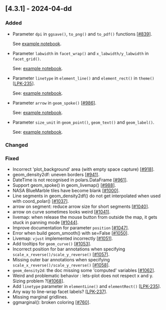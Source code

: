## [4.3.1] - 2024-04-dd

### Added

- Parameter `dpi` in `ggsave()`, `to_png()` and `to_pdf()` functions [[#839](https://github.com/JetBrains/lets-plot/issues/839)].

  See [example notebook](https://nbviewer.org/github/JetBrains/lets-plot/blob/master/docs/f-24b/parameter_dpi.ipynb).

- Parameter `labwidth` in `facet_wrap()` and `x_labwidth/y_labwidth` in `facet_grid()`.

  See: [example notebook](https://nbviewer.org/github/JetBrains/lets-plot/blob/master/docs/f-24b/facet_multiline_titles.ipynb).

- Parameter `linetype` in `element_line()` and `element_rect()`  in `theme()` [[LPK-235](https://github.com/JetBrains/lets-plot-kotlin/issues/235)].

  See: [example notebook](https://nbviewer.org/github/JetBrains/lets-plot/blob/master/docs/f-24b/theme_linetype.ipynb).

- Parameter `arrow` in `geom_spoke()` [[#986](https://github.com/JetBrains/lets-plot/issues/986)].

  See: [example notebook](https://nbviewer.org/github/JetBrains/lets-plot/blob/master/docs/f-24b/geom_spoke_arrow.ipynb).

- Parameter `size_unit` in `geom_point()`, `geom_text()` and `geom_label()`.

  See: [example notebook](https://nbviewer.org/github/JetBrains/lets-plot/blob/master/docs/f-24b/param_size_unit.ipynb).

### Changed
      
### Fixed
- Incorrect 'plot_background' area (with empty space capture) [[#918](https://github.com/JetBrains/lets-plot/issues/918)].
- geom_density2df: uneven borders [[#941](https://github.com/JetBrains/lets-plot/issues/941)].
- DateTime is not recognised in polars.DataFrame [[#961](https://github.com/JetBrains/lets-plot/issues/961)].
- Support geom_spoke() in geom_livemap() [[#988](https://github.com/JetBrains/lets-plot/issues/988)].
- NASA BlueMarble tiles have become blank [[#1000](https://github.com/JetBrains/lets-plot/issues/1000)].
- Line segments in geom_density2df() do not get interpolated when used with coord_polar() [[#1037](https://github.com/JetBrains/lets-plot/issues/1037)].
- arrow on segment: reduce arrow size for short segments [[#1040](https://github.com/JetBrains/lets-plot/issues/1040)].
- arrow on curve sometimes looks weird [[#1041](https://github.com/JetBrains/lets-plot/issues/1041)].
- livemap: when release the mouse button from outside the map, it gets stuck in panning mode [[#1044](https://github.com/JetBrains/lets-plot/issues/1044)].
- Improve documentation for parameter `position` [[#1047](https://github.com/JetBrains/lets-plot/issues/1047)].
- Error when build geom_smooth() with se=False [[#1050](https://github.com/JetBrains/lets-plot/issues/1050)].
- Livemap: `vjust` implemented incorrectly [[#1051](https://github.com/JetBrains/lets-plot/issues/1051)].
- Add tooltips for `geom_curve()` [[#1053](https://github.com/JetBrains/lets-plot/issues/1053)].
- Incorrect position for bar annotations when specifying `scale_x_reverse()/scale_y_reverse()` [[#1057](https://github.com/JetBrains/lets-plot/issues/1057)].
- Missing outer bar annotations when specifying `scale_x_reverse()/scale_y_reverse()` [[#1058](https://github.com/JetBrains/lets-plot/issues/1058)].
- `geom_density2d`: the doc missing some 'computed' variables [[#1062](https://github.com/JetBrains/lets-plot/issues/1062)].
- Weird and problematic behavior : lets-plot does not respect x and y. Sizing problem ?[[#1068](https://github.com/JetBrains/lets-plot/issues/1068)].
- Add `linetype` parameter in `elementLine()` and `elementRect()` [[LPK-235](https://github.com/JetBrains/lets-plot-kotlin/issues/235)].
- Any way to line-wrap facet labels? [[LPK-237](https://github.com/JetBrains/lets-plot-kotlin/issues/237)].
- Missing marginal gridlines.
- ggmarginal(): broken coloring [[#760](https://github.com/JetBrains/lets-plot/issues/760)].
 
